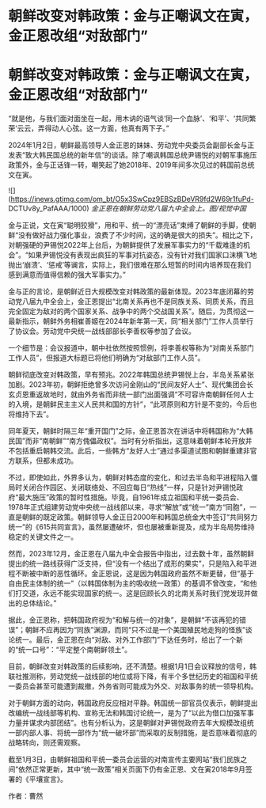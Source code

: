 # 朝鲜改变对韩政策：金与正嘲讽文在寅，金正恩改组“对敌部门”

# 朝鲜改变对韩政策：金与正嘲讽文在寅，金正恩改组“对敌部门”

“就是他，与我们面对面坐在一起，用木讷的语气谈‘同一个血脉’、‘和平’、‘共同繁荣’云云，弄得动人心弦。这一方面，他真有两下子。”

2024年1月2日，朝鲜最高领导人金正恩的妹妹、劳动党中央委员会副部长金与正发表“致大韩民国总统的新年信”的谈话。除了嘲讽韩国总统尹锡悦的对朝军事施压政策外，金与正话锋一转，嘲笑起了她2018年、2019年间多次见过的韩国前总统文在寅。

![](https://inews.gtimg.com/om_bt/O5x3SwCpz9EBSzBDeVR9fd2W69r1fuPd-
DCTUv8y_PafAAA/1000) _金正恩在朝鲜劳动党八届九中全会上。图/视觉中国_

金与正说，文在寅“聪明狡猾”，用和平、统一的“漂亮话”束缚了朝鲜的手脚，使朝鲜“没有做好战力强化事业，浪费了不少时间，这的确是很大的损失”。相比之下，对朝强硬的尹锡悦2022年上台后，为朝鲜提供了发展军事实力的“千载难逢的机会”。“如果尹锡悦没有表现出疯狂的军事对抗姿态，没有针对我们国家口沫横飞地抛出‘崩溃’、‘惩戒’等谰言，实际上，我们很难在那么短暂的时间内培养现在我们感到满意而值得信赖的强大军事实力。”

金与正的言论，是朝鲜近日大规模改变对韩政策的最新体现。2023年底闭幕的劳动党八届九中全会上，金正恩提出“北南关系再也不是同族关系、同质关系，而且完全固定为敌对的两个国家关系、战争中的两个交战国关系”。随后，为贯彻这一最新指示，朝鲜外务相崔善姬在2024年新年第一天，同“相关部门”工作人员举行了协议会。劳动党中央统一战线部部长李善权等参加了会议。

一个细节是：会议报道中，朝中社依然按照惯例，将李善权等称为“对南关系部门工作人员”，但报道大标题已将他们明确为“对敌部门工作人员”。

朝鲜彻底改变对韩政策，早有预兆。2022年韩国总统尹锡悦上台，半岛关系紧张加剧。2023年初，朝鲜拒绝曾多次访问金刚山的“民间友好人士”、现代集团会长玄贞恩重返故地时，就由外务省而非统一部门出面强调“不可容许南朝鲜任何人士的入境，是朝鲜民主主义人民共和国的方针”，“此项原则和方针是不变的，今后也将维持下去”。

同年夏天，朝鲜时隔三年“重开国门”之际，金正恩首次在讲话中将韩国称为“大韩民国”而非“南朝鲜”“南方傀儡政权”。当时有分析指出，这意味着朝鲜本轮开放并不包括重启朝韩交流。此后，一些韩方“友好人士”通过多渠道试图和朝鲜重建非官方联系，但都未成功。

不过，即使如此，外界多认为，朝鲜对韩态度的变化，和过去半岛和平进程陷入僵局时关闭合作园区、关闭联络处、不回应每日“热线”一样，只是针对尹锡悦政府“最大施压”政策的暂时性措施。毕竟，自1961年成立祖国和平统一委员会、1978年正式组建劳动党中央统一战线部以来，寻求“解放”或“统一”南方“同胞”，一直是朝鲜的既定政策。朝鲜领导人金正日2000年和韩国总统金大中签订“共同努力统一”的《615共同宣言》，虽然屡遭破坏，但也屡被重新提及，成为半岛局势维持稳定的关键文件之一。

然而，2023年12月，金正恩在八届九中全会报告中指出，过去数十年，虽然朝鲜提出的统一路线获得广泛支持，但“没有一个结出了成形的果实”，只是陷入和平进程不断被中断的恶性循环。金正恩说，这是因为韩国政府虽然不断更替，但“基于自由民主体制的统一”（以韩国体制为主的吸收统一政策）的基调不曾改变，“和他们打交道，永远不能实现国家的统一。这是回顾长久的北南关系时我们党发现并做出的总体结论。”

据此，金正恩称，把韩国政府视为“和解与统一的对象”，是朝鲜“不该再犯的错误”；朝鲜不应再因为“同族”渊源，而同“只不过是一个美国殖民地走狗的怪族”谈论统一。最后，金正恩在向“对敌、对外工作部门”下达任务时，给出了一个新的“统一口号”：“平定整个南朝鲜领土”。

目前，朝鲜改变对韩政策的后续影响，还不清楚。根据1月1日会议释放的信号，韩联社推测称，劳动党统一战线部的地位或将下降，有半个多世纪历史的祖国和平统一委员会甚至可能遭到裁撤，外务省则可能成为外交、对敌事务的统一领导机构。

对于朝鲜方面的动向，韩国政府反应相对平静。韩国统一部官员仅表示，朝鲜提出改编统一战线部等机构、宣称无法和韩国讨论统一，是为了“以此为借口加强军事力量并谋求内部团结”。也有分析认为，这是朝鲜对尹锡悦政府去年大规模改组统一部内部人事、将统一部作为“统一破坏部”而采取的反制措施，是否意味着彻底的战略转向，则还需观察。

截至1月3日，由朝鲜祖国和平统一委员会运营的对南宣传主要网站“我们民族之间”依然正常更新，其中“统一政策”相关页面下仍有金正恩、文在寅2018年9月签署的《平壤宣言》。

作者：曹然

